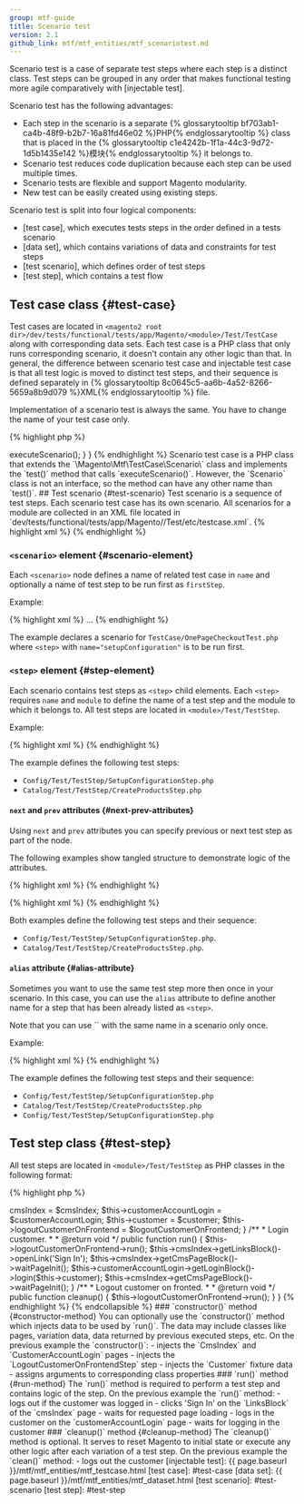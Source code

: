 ```yaml
---
group: mtf-guide
title: Scenario test
version: 2.1
github_link: mtf/mtf_entities/mtf_scenariotest.md
---
```


Scenario test is a case of separate test steps where each step is a distinct class. Test steps can be grouped in any order that makes functional testing more agile comparatively with [injectable test].  

Scenario test has the following advantages:

- Each step in the scenario is a separate {% glossarytooltip bf703ab1-ca4b-48f9-b2b7-16a81fd46e02 %}PHP{% endglossarytooltip %} class that is placed in the {% glossarytooltip c1e4242b-1f1a-44c3-9d72-1d5b1435e142 %}模块{% endglossarytooltip %} it belongs to.
- Scenario test reduces code duplication because each step can be used multiple times.
- Scenario tests are flexible and support Magento modularity.
- New test can be easily created using existing steps.

Scenario test is split into four logical components:

- [test case], which executes tests steps in the order defined in a tests scenario
- [data set], which contains variations of data and constraints for test steps 
- [test scenario], which defines order of test steps
- [test step], which contains a test flow

## Test case class   {#test-case}

Test cases are located in `<magento2 root dir>/dev/tests/functional/tests/app/Magento/<module>/Test/TestCase` along with corresponding data sets. Each test case is a PHP class that only runs corresponding scenario, it doesn't contain any other logic than that. In general, the difference between scenario test case and injectable test case is that all test logic is moved to distinct test steps, and their sequence is defined separately in {% glossarytooltip 8c0645c5-aa6b-4a52-8266-5659a8b9d079 %}XML{% endglossarytooltip %} file.
 
Implementation of a scenario test is always the same. You have to change the name of your test case only.

{% highlight php %}
<?php

namespace Magento\YourModule\Test\TestCase;

use Magento\Mtf\TestCase\Scenario;

/**
 * 先决条件:
 * 1. ....
 * 2. ....
  *
 * Steps:
 * 1. ....
 * 2. ....
 * 3. ....
 */
class FunctionalityYouWantToTest extends Scenario
{
    /**
     * Runs the scenario test case for functionality you want to test.
     *
     * @return void
     */
    public function test()
    {
        $this->executeScenario();
    }
}

{% endhighlight %}

Scenario test case is a PHP class that extends the `\Magento\Mtf\TestCase\Scenario\` class and implements the `test()` method that calls `executeScenario()`. However, the `Scenario` class is not an interface, so the method can have any other name than `test()`.

## Test scenario    {#test-scenario}
 
Test scenario is a sequence of test steps. Each scenario test case has its own scenario. All scenarios for a module are collected in an XML file located in `<magento2 root dir>dev/tests/functional/tests/app/Magento/<module>/Test/etc/testcase.xml`.

{% highlight xml %}
<?xml version="1.0"?>

<config xmlns:xsi="http://www.w3.org/2001/XMLSchema-instance" xsi:noNamespaceSchemaLocation="../../../../../../vendor/magento/mtf/Magento/Mtf/TestCase/etc/testcase.xsd">
    <scenario name="{name of test case}" firstStep="{name of step to be run first}">
        <step name="{name of test step}" module="{name of the module where the test step is located}" next="{name of test step to be run next}">
        <step name="{name of test step}" module="{name of the module where the test step is located}" next="{name of test step to be run next}">
        <step name="{name of test step}" module="{name of the module where the test step is located}" next="{name of test step to be run next}">
    </scenario>
    <scenario name="{name of test case}" firstStep="{name of step to be run first}">
        <step name="{name of test step}" module="{name of the module where the test step is located}" next="{name of test step to be run next}">
        <step name="{name of test step}" module="{name of the module where the test step is located}" next="{name of test step to be run next}">
        <step name="{name of test step}" module="{name of the module where the test step is located}">
    </scenario>
</config>
{% endhighlight %}

### `<scenario>` element    {#scenario-element}

Each `<scenario>` node defines a name of related test case in `name` and optionally a name of test step to be run first as `firstStep`.

Example:

{% highlight xml %}
<scenario name="OnePageCheckoutTest" firstStep="setupConfiguration">
...
</scenario>
{% endhighlight %}

The example declares a scenario for `TestCase/OnePageCheckoutTest.php` where `<step>` with `name="setupConfiguration"` is to be run first. 

### `<step>` element    {#step-element}

Each scenario contains test steps as `<step>` child elements. Each `<step>` requires `name` and `module` to define the name of a test step and the module to which it belongs to. All test steps are located in `<module>/Test/TestStep`.

Example:

{% highlight xml %}
<step name="setupConfiguration" module="Magento_Config"/>
<step name="createProducts" module="Magento_Catalog"/>
{% endhighlight %}

The example defines the following test steps:
  
* `Config/Test/TestStep/SetupConfigurationStep.php`
* `Catalog/Test/TestStep/CreateProductsStep.php`

#### `next` and `prev` attributes   {#next-prev-attributes}

Using `next` and `prev` attributes you can specify previous or next test step as part of the node.

The following examples show tangled structure to demonstrate logic of the attributes.

{% highlight xml %}
<scenario name="OnePageCheckoutTest" firstStep="setupConfiguration">
    <step name="createProducts" module="Magento_Catalog"/>
    <step name="setupConfiguration" module="Magento_Config" next="createProducts"/>
</scenario>
{% endhighlight %}

{% highlight xml %}
<scenario name="OnePageCheckoutTest" firstStep="setupConfiguration">
    <step name="createProducts" module="Magento_Catalog" prev="setupConfiguration"/>
    <step name="setupConfiguration" module="Magento_Config"/>
</scenario>
{% endhighlight %}

Both examples define the following test steps and their sequence:
  
* `Config/Test/TestStep/SetupConfigurationStep.php`.
* `Catalog/Test/TestStep/CreateProductsStep.php`.

#### `alias` attribute  {#alias-attribute}

Sometimes you want to use the same test step more then once in your scenario. In this case, you can use the `alias` attribute to define another name for a step that has been already listed as `<step>`.
 
<div class="bs-callout bs-callout-info" id="info" markdown="1">
Note that you can use `<step>` with the same name in a scenario only once.
</div>

Example:

{% highlight xml %}
<scenario name="OnePageCheckoutTest" firstStep="setupConfiguration">
    <step name="setupConfiguration" module="Magento_Config" next="createProducts"/>
    <step name="createProducts" module="Magento_Catalog" next="setupConfigurationAfter"/>
    <step name="setupConfigurationAfter" alias="setupConfiguration" module="Magento_Config"/>
</scenario>
{% endhighlight %}

The example defines the following test steps and their sequence:

* `Config/Test/TestStep/SetupConfigurationStep.php`
* `Catalog/Test/TestStep/CreateProductsStep.php`
* `Config/Test/TestStep/SetupConfigurationStep.php`

## Test step class  {#test-step}

All test steps are located in `<module>/Test/TestStep` as PHP classes in the following format:

{% highlight php %}

<?php

namespace Magento\YourModule\Test\TestStep;

use Magento\Mtf\TestStep\TestStepInterface;

class YourTestStep implements TestStepInterface
{
    public function __construct
    (
        // data that are required for this step along with other dependencies.
    ) {
        // all required classes (fixtures, pages, etc.) have to be assigned here.
    };
    
    public function run()
    {
        // logic of the functional test step.
    }
    
    public function cleanup()
    {
        // additional logic to be executed after the test step.
    }
    
}

{% endhighlight %}

A tests step must implement `Magento\Mtf\TestStep\TestStepInterface` and define:

 - constructor (optional)
 - public method `run()` (required)
 - public method `cleanup()` (optional)
 
Let's see a test step on the example with `Magento\Customer\Test\TestStep\LoginCustomerOnFrontendStep`.
 
 {% collapsible Show/hide example %}
 
 {% highlight php %}
 <?php
 /**
  * Copyright © 2016 Magento. All rights reserved.
  * See COPYING.txt for license details.
  */
 
 namespace Magento\Customer\Test\TestStep;
 
 use Magento\Cms\Test\Page\CmsIndex;
 use Magento\Customer\Test\Fixture\Customer;
 use Magento\Customer\Test\Page\CustomerAccountLogin;
 use Magento\Mtf\TestStep\TestStepInterface;
 
 /**
  * Login customer on frontend.
  */
 class LoginCustomerOnFrontendStep implements TestStepInterface
 {
     /**
      * Customer fixture.
      *
      * @var Customer
      */
     protected $customer;
 
     /**
      * Cms index page.
      *
      * @var CmsIndex
      */
     protected $cmsIndex;
 
     /**
      * Customer login page.
      *
      * @var CustomerAccountLogin
      */
     protected $customerAccountLogin;
 
     /**
      * Logout customer on frontend step.
      *
      * @var LogoutCustomerOnFrontendStep
      */
     protected $logoutCustomerOnFrontend;
 
     /**
      * @constructor
      * @param CmsIndex $cmsIndex
      * @param CustomerAccountLogin $customerAccountLogin
      * @param LogoutCustomerOnFrontendStep $logoutCustomerOnFrontend
      * @param Customer $customer
      */
     public function __construct(
         CmsIndex $cmsIndex,
         CustomerAccountLogin $customerAccountLogin,
         LogoutCustomerOnFrontendStep $logoutCustomerOnFrontend,
         Customer $customer
     ) {
         $this->cmsIndex = $cmsIndex;
         $this->customerAccountLogin = $customerAccountLogin;
         $this->customer = $customer;
         $this->logoutCustomerOnFrontend = $logoutCustomerOnFrontend;
     }
 
     /**
      * Login customer.
      *
      * @return void
      */
     public function run()
     {
         $this->logoutCustomerOnFrontend->run();
         $this->cmsIndex->getLinksBlock()->openLink('Sign In');
         $this->cmsIndex->getCmsPageBlock()->waitPageInit();
         $this->customerAccountLogin->getLoginBlock()->login($this->customer);
         $this->cmsIndex->getCmsPageBlock()->waitPageInit();
     }
 
     /**
      * Logout customer on fronted.
      *
      * @return void
      */
     public function cleanup()
     {
         $this->logoutCustomerOnFrontend->run();
     }
 }
 {% endhighlight %}
 {% endcollapsible %}
 
### `constructor()` method  {#constructor-method}

You can optionally use the `constructor()` method which injects data to be used by `run()`. The data may include classes like pages, variation data, data returned by previous executed steps, etc.

On the previous example the `constructor()`:

- injects the `CmsIndex` and `CustomerAccountLogin` pages
- injects the `LogoutCustomerOnFrontendStep` step
- injects the `Customer` fixture data
- assigns arguments to corresponding class properties

### `run()` method  {#run-method}

The `run()` method is required to perform a test step and contains logic of the step.

On the previous example the `run()` method:

- logs out if the customer was logged in
- clicks 'Sign In' on the `LinksBlock` of the `cmsIndex` page
- waits for requested page loading
- logs in the customer on the `customerAccountLogin` page
- waits for logging in the customer

### `cleanup()` method  {#cleanup-method}

The `cleanup()` method is optional. It serves to reset Magento to initial state or execute any other logic after each variation of a test step.

On the previous example the `clean()` method:

- logs out the customer

<!-- LINKS DEFINITIONS -->

[injectable test]: {{ page.baseurl }}/mtf/mtf_entities/mtf_testcase.html
[test case]: #test-case
[data set]: {{ page.baseurl }}/mtf/mtf_entities/mtf_dataset.html
[test scenario]: #test-scenario
[test step]: #test-step
